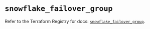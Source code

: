 # `snowflake_failover_group`

Refer to the Terraform Registry for docs: [`snowflake_failover_group`](https://registry.terraform.io/providers/snowflakedb/snowflake/1.2.1/docs/resources/failover_group).
